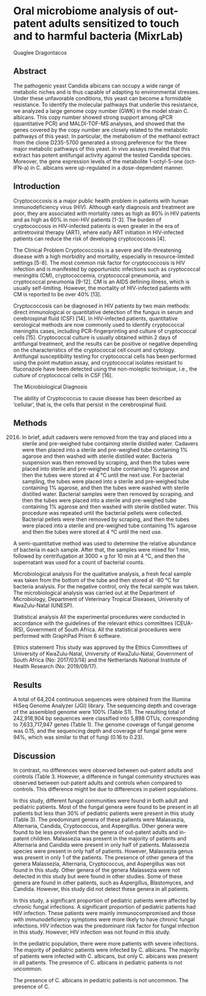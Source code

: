 # Oral microbiome analysis of out-patent adults sensitized to touch and to harmful bacteria (MixrLab)
Quaglee Dragontacos


## Abstract
The pathogenic yeast Candida albicans can occupy a wide range of metabolic niches and is thus capable of adapting to environmental stresses. Under these unfavorable conditions, this yeast can become a formidable resistance. To identify the molecular pathways that underlie this resistance, we analyzed a large genome copy number (GWK) in the model strain C. albicans. This copy number showed strong support among qPCR (quantitative PCR) and MALDI-TOF-MS analyses, and showed that the genes covered by the copy number are closely related to the metabolic pathways of this yeast. In particular, the metabolism of the methanol extract from the clone D235-5700 generated a strong preference for the three major metabolic pathways of this yeast. In vivo assays revealed that this extract has potent antifungal activity against the tested Candida species. Moreover, the gene expression levels of the metabolite 1-octyl-5-one (oct-IFN-a) in C. albicans were up-regulated in a dose-dependent manner.


## Introduction
Cryptococcosis is a major public health problem in patients with human immunodeficiency virus (HIV). Although early diagnosis and treatment are poor, they are associated with mortality rates as high as 80% in HIV patients and as high as 60% in non-HIV patients [1-3]. The burden of cryptococcosis in HIV-infected patients is even greater in the era of antiretroviral therapy (ART), where early ART initiation in HIV-infected patients can reduce the risk of developing cryptococcosis [4].

The Clinical Problem
Cryptococcosis is a severe and life-threatening disease with a high morbidity and mortality, especially in resource-limited settings [5-8]. The most common risk factor for cryptococcosis is HIV infection and is manifested by opportunistic infections such as cryptococcal meningitis (CM), cryptococcemia, cryptococcal pneumonia, and cryptococcal pneumonia [9-12]. CM is an AIDS defining illness, which is usually self-limiting. However, the mortality of HIV-infected patients with CM is reported to be over 40% [13].

Cryptococcosis can be diagnosed in HIV patients by two main methods: direct immunological or quantitative detection of the fungus in serum and cerebrospinal fluid (CSF) [14]. In HIV-infected patients, quantitative serological methods are now commonly used to identify cryptococcal meningitis cases, including PCR-fingerprinting and culture of cryptococcal cells [15]. Cryptococcal culture is usually obtained within 2 days of antifungal treatment, and the results can be positive or negative depending on the characteristics of the cryptococcal cell count and cytology. Antifungal susceptibility testing for cryptococcal cells has been performed using the point mutation assay, and cryptococcal isolates resistant to fluconazole have been detected using the non-moleptic technique, i.e., the culture of cryptococcal cells in CSF [16].

The Microbiological Diagnosis

The ability of Cryptococcus to cause disease has been described as ‘cellular’, that is, the cells that persist in the cerebrospinal fluid.


## Methods
 2016. In brief, adult cadavers were removed from the tray and placed into a sterile and pre-weighed tube containing sterile distilled water. Cadavers were then placed into a sterile and pre-weighed tube containing 1% agarose and then washed with sterile distilled water. Bacteria suspension was then removed by scraping, and then the tubes were placed into sterile and pre-weighed tube containing 1% agarose and then the tubes were stored at 4 °C until the next use. For bacterial sampling, the tubes were placed into a sterile and pre-weighed tube containing 1% agarose, and then the tubes were washed with sterile distilled water. Bacterial samples were then removed by scraping, and then the tubes were placed into a sterile and pre-weighed tube containing 1% agarose and then washed with sterile distilled water. This procedure was repeated until the bacterial pellets were collected. Bacterial pellets were then removed by scraping, and then the tubes were placed into a sterile and pre-weighed tube containing 1% agarose and then the tubes were stored at 4 °C until the next use.

A semi-quantitative method was used to determine the relative abundance of bacteria in each sample. After that, the samples were mixed for 1 min, followed by centrifugation at 3000 × g for 10 min at 4 °C, and then the supernatant was used for a count of bacterial counts.

Microbiological analysis
For the qualitative analysis, a fresh fecal sample was taken from the bottom of the tube and then stored at -80 °C for bacteria analysis. For the negative control, only the fecal sample was taken. The microbiological analysis was carried out at the Department of Microbiology, Department of Veterinary Tropical Diseases, University of KwaZulu-Natal (UNESP).

Statistical analysis
All the experimental procedures were conducted in accordance with the guidelines of the relevant ethics committees (CEUA-IRS), Government of South Africa. All the statistical procedures were performed with GraphPad Prism 6 software.

Ethics statement
This study was approved by the Ethics Committees of University of KwaZulu-Natal, University of KwaZulu-Natal, Government of South Africa (No: 2017/03/14) and the Netherlands National Institute of Health Research (No: 2019/09/17).


## Results
A total of 64,204 continuous sequences were obtained from the Illumina HiSeq Genome Analyzer (JGI) library. The sequencing depth and coverage of the assembled genome were 100% (Table S1). The resulting total of 242,918,904 bp sequences were classified into 5,898 OTUs, corresponding to 7,633,717,947 genes (Table 1). The genome coverage of fungal genome was 0.15, and the sequencing depth and coverage of fungal gene were 94%, which was similar to that of fungi (0.16 to 0.23).


## Discussion
In contrast, no differences were observed between out-patent adults and controls (Table 3. However, a difference in fungal community structures was observed between out-patent adults and controls when compared to controls. This difference might be due to differences in patient populations.

In this study, different fungal communities were found in both adult and pediatric patients. Most of the fungal genera were found to be present in all patients but less than 30% of pediatric patients were present in this study (Table 3). The predominant genera of these patients were Malassezia, Alternaria, Candida, Cryptococcus, and Aspergillus. Other genera were found to be less prevalent than the genera of out-patent adults and in-patent children. Malassezia was present in the majority of patients and Alternaria and Candida were present in only half of patients. Malassezia species were present in only half of patients. However, Malassezia genus was present in only 1 of the patients. The presence of other genera of the genera Malassezia, Alternaria, Cryptococcus, and Aspergillus was not found in this study. Other genera of the genera Malassezia were not detected in this study but were found in other studies. Some of these genera are found in other patients, such as Aspergillus, Blastomyces, and Candida. However, this study did not detect these genera in all patients.

In this study, a significant proportion of pediatric patients were affected by chronic fungal infections. A significant proportion of pediatric patients had HIV infection. These patients were mainly immunocompromised and those with immunodeficiency symptoms were more likely to have chronic fungal infections. HIV infection was the predominant risk factor for fungal infection in this study. However, HIV infection was not found in this study.

In the pediatric population, there were more patients with severe infections. The majority of pediatric patients were infected by C. albicans. The majority of patients were infected with C. albicans, but only C. albicans was present in all patients. The presence of C. albicans in pediatric patients is not uncommon.

The presence of C. albicans in pediatric patients is not uncommon. The presence of C.
